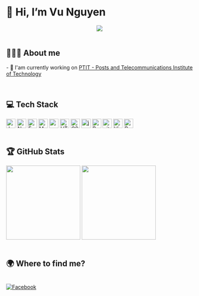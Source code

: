 <div class="header">
    <h1>👋 Hi, I’m Vu Nguyen </h1>
    <div align="center">
        <img src="https://c.tenor.com/2uyENRmiUt0AAAAC/coding.gif"/>
    </div>
</div>
<br>

<div class="aboutme">
    <h2> 👨🏽‍💻 About me </h2>
    <p>
    - 🏫 I'am currently working on <a href="https://portal.ptit.edu.vn/">PTIT - Posts and Telecommunications Institute of Technology</a>
    </p>
</div>
<br>

<div class="Techstack">
    <h2> 💻 Tech Stack</h2>
    <span>
        <img
            src="https://img.shields.io/badge/JavaScript-F7DF1E?style=for-the-badge&logo=javascript&logoColor=black"
            alt="JavaScript logo"
            title="JavaScript"
            height="25"/>
    </span>
    <span>
        <img
            src="https://img.shields.io/badge/Node.js-43853D?style=for-the-badge&logo=node.js&logoColor=white"
            alt="Node.js logo"
            title="Node.js"
            height="25"/>
    </span>
    <span>
        <img
            src="https://img.shields.io/badge/Express.js-404D59?style=for-the-badge"
            alt="Express.js logo"
            title="Express.js"
            height="25"/>
    </span>
    <span>
        <img
            src="https://img.shields.io/badge/MongoDB-4EA94B?style=for-the-badge&logo=mongodb&logoColor=white"
            alt="MongoDB logo"
            title="MongoDB"
            height="25"/>
    </span>
    <span>
        <img
            src="https://img.shields.io/badge/MySQL-005C84?style=for-the-badge&logo=mysql&logoColor=white"
            alt="mysql logo"
            title="Mysql"
            height="25"/>
    </span>
    <span>
        <img
            src="https://img.shields.io/badge/HTML5-E34F26?style=for-the-badge&logo=html5&logoColor=white"
            alt="HTML5 logo"
            title="HTML5"
            height="25"/>
    </span>
    <span>
        <img
            src="https://img.shields.io/badge/CSS3-1572B6?style=for-the-badge&logo=css3&logoColor=white"
            alt="CSS3 logo"
            title="CSS3"
            height="25"/>
    </span>
    <span>
        <img
            src="https://img.shields.io/badge/Java-ED8B00?style=for-the-badge&logo=java&logoColor=white"
            alt="java logo"
            title="java"
            height="25"/>
    </span>
    <span>
        <img
            src="https://img.shields.io/badge/Bootstrap-563D7C?style=for-the-badge&logo=bootstrap&logoColor=white"
            alt="Bootstrap logo"
            title="Bootstrap"
            height="25"/>
    </span>
    <span>
        <img
            src="https://img.shields.io/badge/GitHub-100000?style=for-the-badge&logo=github&logoColor=white"
            alt="git logo"
            title="git"
            height="25"/>
    </span>
    <span>
        <img
            src="https://img.shields.io/badge/Visual_Studio_Code-0078D4?style=for-the-badge&logo=visual%20studio%20code&logoColor=white"
            alt="Visual Studio Code logo"
            title="Visual Studio Code"
            height="25"/>
    </span>
    <span>
        <img
            src="https://img.shields.io/badge/Python-3776AB?style=for-the-badge&logo=python&logoColor=white"
            alt="Python logo"
            title="Python"
            height="25"/>
    </span>
</div>
<br>

<div class="githubstats">
    <h2>️🏆 GitHub Stats</h2>
        <img
            height="200"
            src="https://github-readme-stats.vercel.app/api?username=vunguyen227&show_icons=true&theme=react&border_color=61dafb&hide_border=true"/>
        <img
            height="200"
            src="https://github-readme-stats.vercel.app/api/top-langs/?username=vunguyen227&hide=c%23,powershell,Mathematica,Ruby,Objective-C,Objective-C%2b%2b,Cuda&title_color=61dafb&text_color=ffffff&icon_color=61dafb&bg_color=20232a&langs_count=8&layout=compact&border_color=61dafb&hide_border=true"/>
</div>
<br>

<div class="wheretofindme">
    <h2>🌍 Where to find me?</h2>
    <br>
    <a href="https://www.facebook.com/vunguyen.2702">
        <img src="https://img.shields.io/badge/Facebook-1877F2?style=for-the-badge&logo=facebook&logoColor=white"
            alt="Facebook"/>
    </a>
</div>


